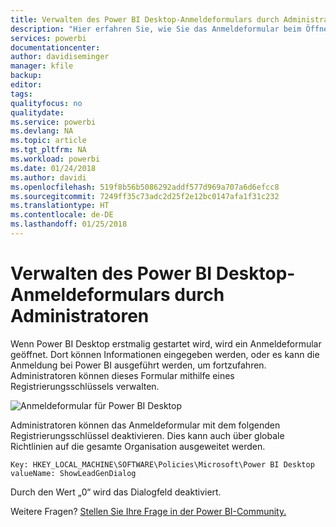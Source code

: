 ```yaml
---
title: Verwalten des Power BI Desktop-Anmeldeformulars durch Administratoren
description: "Hier erfahren Sie, wie Sie das Anmeldeformular beim Öffnen von Power BI Desktop verwalten können."
services: powerbi
documentationcenter: 
author: davidiseminger
manager: kfile
backup: 
editor: 
tags: 
qualityfocus: no
qualitydate: 
ms.service: powerbi
ms.devlang: NA
ms.topic: article
ms.tgt_pltfrm: NA
ms.workload: powerbi
ms.date: 01/24/2018
ms.author: davidi
ms.openlocfilehash: 519f8b56b5086292addf577d969a707a6d6efcc8
ms.sourcegitcommit: 7249ff35c73adc2d25f2e12bc0147afa1f31c232
ms.translationtype: HT
ms.contentlocale: de-DE
ms.lasthandoff: 01/25/2018
---
```

# <a name="how-administrators-can-manage-the-power-bi-desktop-sign-in-form"></a>Verwalten des Power BI Desktop-Anmeldeformulars durch Administratoren
Wenn Power BI Desktop erstmalig gestartet wird, wird ein Anmeldeformular geöffnet. Dort können Informationen eingegeben werden, oder es kann die Anmeldung bei Power BI ausgeführt werden, um fortzufahren. Administratoren können dieses Formular mithilfe eines Registrierungsschlüssels verwalten. 

![Anmeldeformular für Power BI Desktop](media/desktop-admin-sign-in-form/sign-in-form.png)

Administratoren können das Anmeldeformular mit dem folgenden Registrierungsschlüssel deaktivieren. Dies kann auch über globale Richtlinien auf die gesamte Organisation ausgeweitet werden.

```
Key: HKEY_LOCAL_MACHINE\SOFTWARE\Policies\Microsoft\Power BI Desktop
valueName: ShowLeadGenDialog
```

Durch den Wert „0“ wird das Dialogfeld deaktiviert.

Weitere Fragen? [Stellen Sie Ihre Frage in der Power BI-Community.](http://community.powerbi.com/)

